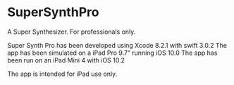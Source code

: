 # SuperSynthPro
A Super Synthesizer.  For professionals only.

Super Synth Pro has been developed using Xcode 8.2.1 with swift 3.0.2
The app has been simulated on a iPad Pro 9.7” running iOS 10.0
The app has been run on an iPad Mini 4 with iOS 10.2

The app is intended for iPad use only.
